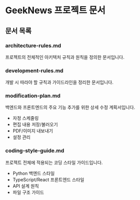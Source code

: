 # GeekNews 프로젝트 문서

## 문서 목록

### architecture-rules.md
프로젝트의 전체적인 아키텍처 규칙과 원칙을 정의한 문서입니다.

### development-rules.md
개발 시 따라야 할 규칙과 가이드라인을 정리한 문서입니다.

### modification-plan.md
백엔드와 프론트엔드의 주요 기능 추가를 위한 상세 수정 계획서입니다.
- 자정 스케줄링
- 편집 내용 저장/불러오기
- PDF/이미지 내보내기
- 설정 관리

### coding-style-guide.md
프로젝트 전체에 적용되는 코딩 스타일 가이드입니다.
- Python 백엔드 스타일
- TypeScript/React 프론트엔드 스타일
- API 설계 원칙
- 파일 구조 가이드 